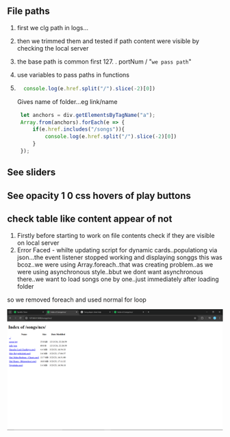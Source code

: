 ## File paths
1. first we clg path in logs...
2. then we trimmed them and tested if path content were visible by checking the local server
3. the base path is common first 127. . portNum / "`we pass path`"
4. use variables to pass paths in functions
5. ```js
     console.log(e.href.split("/").slice(-2)[0])
   ```
   Gives name of folder...eg link/name
   
   ```js
    let anchors = div.getElementsByTagName("a");
    Array.from(anchors).forEach(e => {
        if(e.href.includes("/songs")){
            console.log(e.href.split("/").slice(-2)[0])
        }
    });
   ```

## See sliders

## See opacity 1 0 css hovers of play buttons

## check table like content appear of not
1. Firstly before starting to work on file contents check if they are visible on local server
2. Error Faced - whilte updating script for dynamic cards..populationg via json...the event listener stopped working and displaying songgs
 this was bcoz..we were using Array.foreach..that was creating problem..as we were using asynchronous style..bbut we dont want asynchronous there..we want to load songs one by one..just immediately after loading folder

so we removed foreach and used normal for loop

![img](https://github.com/Yash-Bandal/YTunes_Music-Player-v1.0/blob/844271b9f5fcac9a452ebd53694bb138a50850dd/Process/TableViewOfContents.png)
